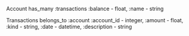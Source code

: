 Account
has_many :transactions
  :balance - float, :name - string

Transactions
belongs_to :account
  :account_id - integer, :amount - float, :kind - string, :date - datetime, :description - string